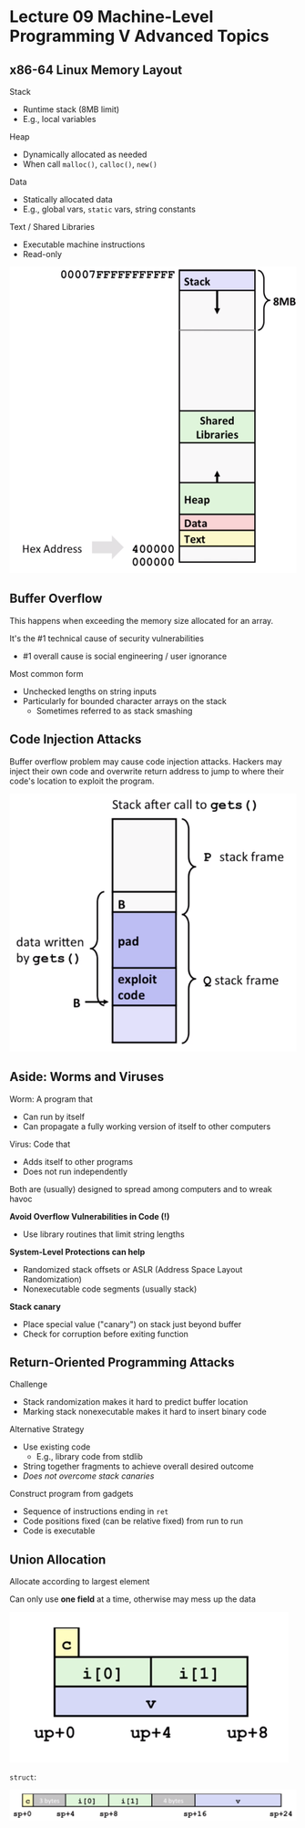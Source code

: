 # Lecture 09 Machine-Level Programming V Advanced Topics

## x86-64 Linux Memory Layout

Stack

-   Runtime stack (8MB limit)
-   E.g., local variables

Heap

-   Dynamically allocated as needed
-   When call `malloc()`, `calloc()`, `new()`

Data

-   Statically allocated data
-   E.g., global vars, `static` vars, string constants

Text / Shared Libraries

-   Executable machine instructions
-   Read-only

![image-20220620112447872](assets/image-20220620112447872.png)

## Buffer Overflow

This happens when exceeding the memory size allocated for an array.

It's the #1 technical cause of security vulnerabilities

-   #1 overall cause is social engineering / user ignorance

Most common form

-   Unchecked lengths on string inputs
-   Particularly for bounded character arrays on the stack
    -   Sometimes referred to as stack smashing

## Code Injection Attacks

Buffer overflow problem may cause code injection attacks. Hackers may inject their own code and overwrite return address to jump to where their code's location to exploit the program.  

![image-20220620120423041](assets/image-20220620120423041.png)

## Aside: Worms and Viruses

Worm: A program that

-   Can run by itself
-   Can propagate a fully working version of itself to other computers

Virus: Code that

-   Adds itself to other programs
-   Does not run independently

Both are (usually) designed to spread among computers and to wreak havoc

**Avoid Overflow Vulnerabilities in Code (!)**

-   Use library routines that limit string lengths

**System-Level Protections can help**

-   Randomized stack offsets or ASLR (Address Space Layout Randomization)
-   Nonexecutable code segments (usually stack)

**Stack canary**

-   Place special value ("canary") on stack just beyond buffer
-   Check for corruption before exiting function

## Return-Oriented Programming Attacks

Challenge

-   Stack randomization makes it hard to predict buffer location
-   Marking stack nonexecutable makes it hard to insert binary code

Alternative Strategy

-   Use existing code
    -   E.g., library code from stdlib
-   String together fragments to achieve overall desired outcome
-   *Does not overcome stack canaries*

Construct program from gadgets

-   Sequence of instructions ending in `ret`
-   Code positions fixed (can be relative fixed) from run to run
-   Code is executable

## Union Allocation

Allocate according to largest element

Can only use **one field** at a time, otherwise may mess up the data

![image-20220620162913982](assets/image-20220620162913982.png)

`struct`: 

![image-20220620162940058](assets/image-20220620162940058.png)





